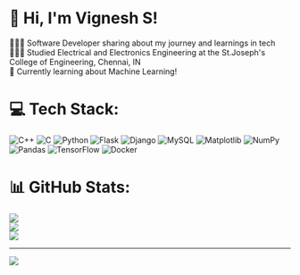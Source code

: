 
# 👋 Hi, I'm Vignesh S!
👩🏻‍💻 Software Developer sharing about my journey and learnings in tech<br/>
👩🏻‍🎓 Studied Electrical and Electronics Engineering at the St.Joseph's College of Engineering, Chennai, IN<br/>
💭 Currently learning about Machine Learning!<br/>

# 💻 Tech Stack:
![C++](https://img.shields.io/badge/c++-%2300599C.svg?style=for-the-badge&logo=c%2B%2B&logoColor=white) ![C](https://img.shields.io/badge/c-%2300599C.svg?style=for-the-badge&logo=c&logoColor=white) ![Python](https://img.shields.io/badge/python-3670A0?style=for-the-badge&logo=python&logoColor=ffdd54) ![Flask](https://img.shields.io/badge/flask-%23000.svg?style=for-the-badge&logo=flask&logoColor=white) ![Django](https://img.shields.io/badge/django-%23092E20.svg?style=for-the-badge&logo=django&logoColor=white) ![MySQL](https://img.shields.io/badge/mysql-%2300000f.svg?style=for-the-badge&logo=mysql&logoColor=white) ![Matplotlib](https://img.shields.io/badge/Matplotlib-%23ffffff.svg?style=for-the-badge&logo=Matplotlib&logoColor=black) ![NumPy](https://img.shields.io/badge/numpy-%23013243.svg?style=for-the-badge&logo=numpy&logoColor=white) ![Pandas](https://img.shields.io/badge/pandas-%23150458.svg?style=for-the-badge&logo=pandas&logoColor=white) ![TensorFlow](https://img.shields.io/badge/TensorFlow-%23FF6F00.svg?style=for-the-badge&logo=TensorFlow&logoColor=white) ![Docker](https://img.shields.io/badge/docker-%230db7ed.svg?style=for-the-badge&logo=docker&logoColor=white)

# 📊 GitHub Stats:
![](https://github-readme-stats.vercel.app/api?username=vigneshvicky97&theme=dark&hide_border=false&include_all_commits=false&count_private=false)<br/>
![](https://github-readme-streak-stats.herokuapp.com/?user=vigneshvicky97&theme=dark&hide_border=false)<br/>
![](https://github-readme-stats.vercel.app/api/top-langs/?username=vigneshvicky97&theme=dark&hide_border=false&include_all_commits=false&count_private=false&layout=compact)

---
[![](https://visitcount.itsvg.in/api?id=vigneshvicky97&icon=0&color=0)](https://visitcount.itsvg.in)

<!-- Proudly created with GPRM ( https://gprm.itsvg.in ) -->



